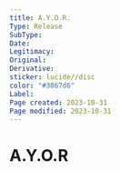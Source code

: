 ```yaml
---
title: A.Y.O.R.
Type: Release  
SubType: 
Date: 
Legitimacy: 
Original: 
Derivative: 
sticker: lucide//disc
color: "#3867d6"
Label: 
Page created: 2023-10-31
Page modified: 2023-10-31
---
```


# A.Y.O.R
